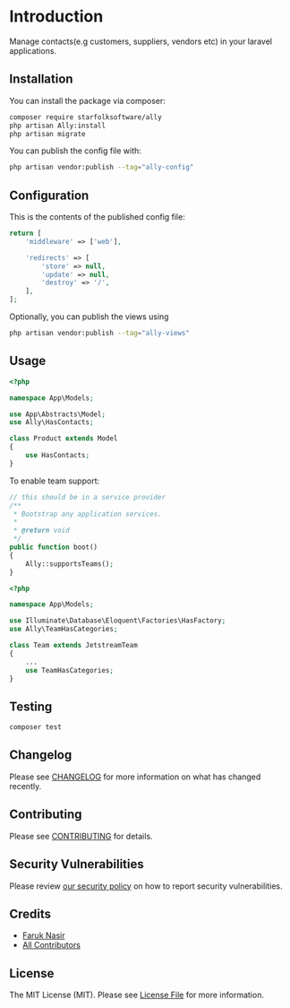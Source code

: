 # Introduction

Manage contacts(e.g customers, suppliers, vendors etc) in your laravel applications.

## Installation

You can install the package via composer:

```bash
composer require starfolksoftware/ally
php artisan Ally:install
php artisan migrate
```

You can publish the config file with:

```bash
php artisan vendor:publish --tag="ally-config"
```

## Configuration

This is the contents of the published config file:

```php
return [
    'middleware' => ['web'],

    'redirects' => [
        'store' => null,
        'update' => null,
        'destroy' => '/',
    ],
];
```

Optionally, you can publish the views using

```bash
php artisan vendor:publish --tag="ally-views"
```

## Usage

```php
<?php

namespace App\Models;

use App\Abstracts\Model;
use Ally\HasContacts;

class Product extends Model
{
    use HasContacts;
}

```

To enable team support:

```php
// this should be in a service provider
/**
 * Bootstrap any application services.
 *
 * @return void
 */
public function boot()
{
    Ally::supportsTeams();
}
```

```php
<?php

namespace App\Models;

use Illuminate\Database\Eloquent\Factories\HasFactory;
use Ally\TeamHasCategories;

class Team extends JetstreamTeam
{
    ...
    use TeamHasCategories;
}
```

## Testing

```bash
composer test
```

## Changelog

Please see [CHANGELOG](CHANGELOG.md) for more information on what has changed recently.

## Contributing

Please see [CONTRIBUTING](https://github.com/starfolksoftware/.github/blob/main/CONTRIBUTING.md) for details.

## Security Vulnerabilities

Please review [our security policy](../../security/policy) on how to report security vulnerabilities.

## Credits

- [Faruk Nasir](https://github.com/frknasir)
- [All Contributors](../../contributors)

## License

The MIT License (MIT). Please see [License File](LICENSE.md) for more information.
